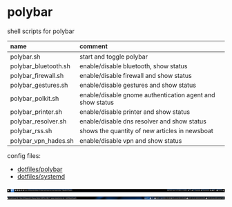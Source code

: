 # polybar

shell scripts for polybar

| name                 | comment                                                   |
| :------------------- | :-------------------------------------------------------- |
| polybar.sh           | start and toggle polybar                                  |
| polybar_bluetooth.sh | enable/disable bluetooth, show status                     |
| polybar_firewall.sh  | enable/disable firewall and show status                   |
| polybar_gestures.sh  | enable/disable gestures and show status                   |
| polybar_polkit.sh    | enable/disable gnome authentication agent and show status |
| polybar_printer.sh   | enable/disable printer and show status                    |
| polybar_resolver.sh  | enable/disable dns resolver and show status               |
| polybar_rss.sh       | shows the quantity of new articles in newsboat            |
| polybar_vpn_hades.sh | enable/disable vpn and show status                        |

config files:
- [dotfiles/polybar](https://github.com/mrdotx/dotfiles/tree/master/.config/polybar)
- [dotfiles/systemd](https://github.com/mrdotx/dotfiles/tree/master/.config/systemd/user)

![monitor1](screenshot_monitor1.png)
![monitor2](screenshot_monitor2.png)
